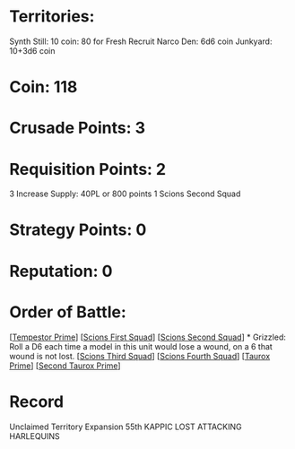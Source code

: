 # Territories: 
Synth Still: 10 coin: 80 for Fresh Recruit
Narco Den: 6d6 coin
Junkyard: 10+3d6 coin

# Coin: 118

# Crusade Points: 3

# Requisition Points: 2
3 Increase Supply: 40PL or 800 points
1 Scions Second Squad

# Strategy Points: 0

# Reputation: 0

# Order of Battle:
[[Tempestor Prime]]
[[Scions First Squad]]
[[Scions Second Squad]]
    * Grizzled: Roll a D6 each time a model in this unit would lose a wound, on a 6 that wound is not lost.
[[Scions Third Squad]]
[[Scions Fourth Squad]]
[[Taurox Prime]]
[[Second Taurox Prime]]

# Record
Unclaimed Territory Expansion
55th KAPPIC LOST ATTACKING HARLEQUINS

[//begin]: # "Autogenerated link references for markdown compatibility"
[Tempestor Prime]: tempestor-prime "Tempestor Prime"
[Scions First Squad]: scions-first-squad "Scions First Squad"
[Scions Second Squad]: scions-second-squad "Scions Second Squad"
[Scions Third Squad]: scions-third-squad "Scions Third Squad"
[Scions Fourth Squad]: scions-fourth-squad "Scions Fourth Squad"
[Taurox Prime]: taurox-prime "Taurox Prime"
[Second Taurox Prime]: second-taurox-prime "Second Taurox Prime"
[//end]: # "Autogenerated link references"